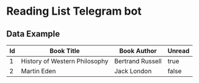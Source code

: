# Reading List Telegram bot

## Data Example

| Id  | Book Title                    | Book Author      | Unread |
| ---- | ---- | ----------- | -----------------------------------|
| 1   | History of Western Philosophy | Bertrand Russell | true   |
| 2   | Martin Eden                   | Jack London      | false  |
